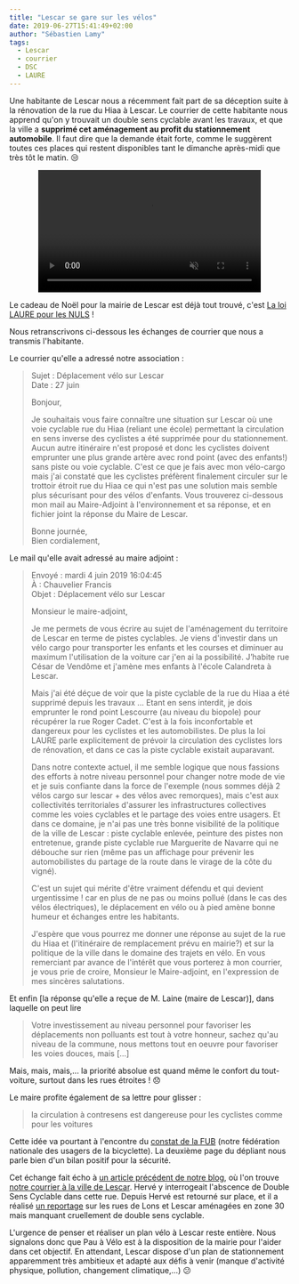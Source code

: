 ```yaml
---
title: "Lescar se gare sur les vélos"
date: 2019-06-27T15:41:49+02:00
author: "Sébastien Lamy"
tags:
  - Lescar
  - courrier
  - DSC
  - LAURE
---
```


Une habitante de Lescar nous a récemment fait part de sa déception suite à la 
rénovation de la rue du Hiaa à Lescar. Le courrier de cette habitante nous 
apprend qu'on y trouvait un double sens cyclable avant les travaux, et que la 
ville a **supprimé cet aménagement au profit du stationnement automobile**. 
Il faut dire que la demande était forte, comme le suggèrent toutes ces places 
qui restent disponibles tant le dimanche après-midi que très tôt le matin. :unamused:

<p style="text-align:center">
<video width="400" height="220" controls muted="muted" src="https://video-cdg2-1.xx.fbcdn.net/v/t42.9040-2/65003473_448030145974134_4470233546866294784_n.mp4?_nc_cat=102&amp;efg=eyJ2ZW5jb2RlX3RhZyI6InN2ZV9zZCJ9&amp;_nc_oc=AQkXlSt0qxseme6LCOkora1ODkNHO8pdd9m9J30dmvRhV-IUHmRnxBAA0xh2UpIRucPGypEQdPpz1L7ILuHBfkmU&amp;_nc_ht=video-cdg2-1.xx&amp;oh=2779b589cc7efd0134078f769650b448&amp;oe=5DA12694"></video>
</p>

Le cadeau de Noël pour la mairie de Lescar est déjà tout trouvé, c'est [La loi
LAURE pour les NULS] !

Nous retranscrivons ci-dessous les échanges de courrier que nous
a transmis l'habitante.

Le courrier qu'elle a adressé notre association :

> Sujet : 	Déplacement vélo sur Lescar  
> Date : 	27 juin
> 
> Bonjour,
> 
> Je souhaitais vous faire connaître une situation sur Lescar où une voie 
> cyclable rue du Hiaa (reliant une école) permettant la circulation en sens 
> inverse des cyclistes a été supprimée pour du stationnement. Aucun autre 
> itinéraire n'est proposé et donc les cyclistes doivent emprunter une plus 
> grande artère avec rond point (avec des enfants!) sans piste ou voie cyclable. 
> C'est ce que je fais avec mon vélo-cargo mais j'ai constaté que les cyclistes 
> préfèrent finalement circuler sur le trottoir étroit  rue du Hiaa ce qui n'est 
> pas une solution mais semble plus sécurisant pour des vélos d'enfants.
> Vous trouverez ci-dessous mon mail au Maire-Adjoint à l'environnement et sa 
> réponse, et en fichier joint la réponse du Maire de Lescar.
>
> Bonne journée,  
> Bien cordialement,


Le mail qu'elle avait adressé au maire adjoint :

> Envoyé : mardi 4 juin 2019 16:04:45   
> À : Chauvelier Francis   
> Objet : Déplacement vélo sur Lescar 
>
> Monsieur le maire-adjoint,
>
> Je me permets de vous écrire au sujet de l'aménagement du territoire de Lescar 
> en terme de pistes cyclables. Je viens d'investir dans un vélo cargo pour 
> transporter les enfants et les courses et diminuer au maximum l'utilisation de 
> la voiture car j'en ai la possibilité. J’habite rue César de Vendôme et j'amène
> mes enfants à l'école Calandreta à Lescar.
> 
> Mais j'ai été déçue de voir que la piste cyclable de la rue du Hiaa a été 
> supprimé depuis les travaux ... Etant en sens interdit, je dois emprunter le 
> rond point Lescourre (au niveau du biopole) pour récupérer la rue Roger Cadet. 
> C'est à la fois inconfortable et dangereux pour les cyclistes et les 
> automobilistes. De plus la loi LAURE parle explicitement de prévoir la 
> circulation des cyclistes lors de rénovation, et dans ce cas la piste cyclable 
> existait auparavant.
> 
> Dans notre contexte actuel, il me semble logique que nous fassions des efforts 
> à notre niveau personnel pour changer notre mode de vie et je suis confiante 
> dans la force de l'exemple (nous sommes déjà 2 vélos cargo sur lescar + des 
> vélos avec remorques), mais c'est aux collectivités territoriales d'assurer les
>  infrastructures collectives comme les voies cyclables et le partage des voies 
> entre usagers. Et dans ce domaine, je n'ai pas une très bonne visibilité de la 
> politique de la ville de Lescar : piste cyclable enlevée, peinture des pistes 
> non entretenue, grande piste cyclable rue Marguerite de Navarre qui ne débouche
> sur rien (même pas un affichage pour prévenir les automobilistes du partage de
> la route dans le virage de la côte du vigné).
>
> C'est un sujet qui mérite d'être vraiment défendu et qui devient urgentissime !
>  car en plus de ne pas ou moins pollué (dans le cas des vélos électriques), le 
> déplacement en vélo ou à pied amène bonne humeur et échanges entre les 
> habitants. 
> 
> J'espère que vous pourrez me donner une réponse au sujet de la rue du Hiaa et 
> (l'itinéraire de remplacement prévu en mairie?) et sur la politique de la ville
>  dans le domaine des trajets en vélo.
> En vous remerciant par avance de l'intérêt que vous porterez à mon courrier, je
> vous prie de croire, Monsieur le Maire-adjoint, en l'expression de mes 
> sincères salutations.


Et enfin [la réponse qu'elle a reçue de M. Laine (maire de Lescar)], dans 
laquelle on peut lire 

> Votre investissement au niveau personnel pour favoriser les déplacements non
> polluants est tout à votre honneur, sachez qu'au niveau de la commune, nous
> mettons tout en oeuvre pour favoriser les voies douces, mais [...]

Mais, mais, mais,... la priorité absolue est quand même le confort du 
tout-voiture, surtout dans les rues étroites ! :disappointed:

Le maire profite également de sa lettre pour glisser : 

> la circulation à contresens est dangereuse pour les cyclistes comme pour les voitures

Cette idée va pourtant à l'encontre du [constat de la FUB][] (notre fédération 
nationale des usagers de la bicyclette). La deuxième page du dépliant nous parle
bien d'un bilan positif pour la sécurité.

Cet échange fait écho à [un article précédent de notre blog], où l'on trouve 
[notre courrier à la ville de Lescar]. Hervé y interrogeait l'abscence de
Double Sens Cyclable dans cette rue. Depuis Hervé est retourné sur place, et 
il a réalisé [un reportage] sur les rues de Lons et Lescar aménagées en zone 30 
mais manquant cruellement de double sens cyclable.


L'urgence de penser et réaliser un plan vélo à Lescar reste entière. Nous 
signalons donc que Pau à Vélo est à la disposition de la mairie pour l'aider 
dans cet objectif. En attendant, Lescar dispose d'un plan de stationnement 
apparemment très ambitieux et adapté aux défis à venir (manque d'activité 
physique, pollution, changement climatique,...) :confused:

[un reportage]: /blog/2019/zone-30-sauf-velo/
[un article précédent de notre blog]: /blog/2018/visite-de-lescar/
[notre courrier à la ville de Lescar]: /blog/2018/visite-de-lescar/courrier-pav-lescar-25nov2018.pdf
[la loi LAURE pour les nuls]: https://www.legifrance.gouv.fr/affichCodeArticle.do?cidTexte=LEGITEXT000006074220&idArticle=LEGIARTI000006833430&dateTexte=20090518
[la réponse de M. Laine]: reponse-du-maire-de-lescar.pdf
[constat de la FUB]: https://www.fub.fr/sites/fub/files/fub/Amenagements/depliant_doubles_sens_cyclables_2013_web.pdf
